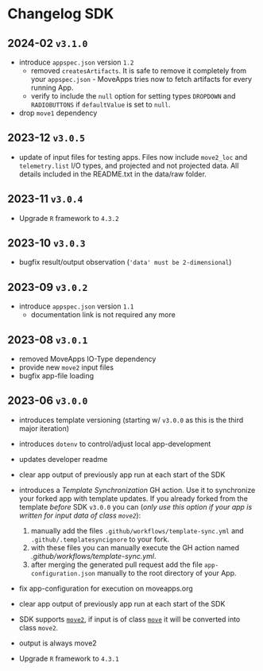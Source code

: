 # Changelog SDK

## 2024-02 `v3.1.0`

- introduce `appspec.json` version `1.2`
    - removed `createsArtifacts`. It is safe to remove it completely from your `appspec.json` - MoveApps tries now to fetch artifacts for every running App.
    - verify to include the `null` option for setting types `DROPDOWN` and `RADIOBUTTONS` if `defaultValue` is set to `null`.
- drop `move1` dependency

## 2023-12 `v3.0.5`

- update of input files for testing apps. Files now include `move2_loc` and `telemetry.list` I/O types, and projected and not projected data. All details included in the README.txt in the data/raw folder.

## 2023-11 `v3.0.4`

- Upgrade `R` framework to `4.3.2`

## 2023-10 `v3.0.3`

- bugfix result/output observation (`'data' must be 2-dimensional`)

## 2023-09 `v3.0.2`

- introduce `appspec.json` version `1.1`
    - documentation link is not required any more

## 2023-08 `v3.0.1`

- removed MoveApps IO-Type dependency
- provide new `move2` input files
- bugfix app-file loading

## 2023-06 `v3.0.0`

- introduces template versioning (starting w/ `v3.0.0` as this is the third major iteration)
- introduces `dotenv` to control/adjust local app-development
- updates developer readme
- clear app output of previously app run at each start of the SDK
- introduces a _Template Synchronization_ GH action. Use it to synchronize your forked app with template updates. If you already forked from the template _before_ SDK `v3.0.0` you can (*only use this option if your app is written for input data of class `move2`*): 
    1. manually add the files `.github/workflows/template-sync.yml` and `.github/.templatesyncignore` to your fork. 
    1. with these files you can manually execute the GH action named _.github/workflows/template-sync.yml_. 
    1. after merging the generated pull request add the file `app-configuration.json` manually to the root directory of your App.

- fix app-configuration for execution on moveapps.org
- clear app output of previously app run at each start of the SDK

- SDK supports [`move2`](https://gitlab.com/bartk/move2/), if input is of class [`move`](https://gitlab.com/bartk/move/) it will be converted into class `move2`.
- output is always move2
- Upgrade `R` framework to `4.3.1`
